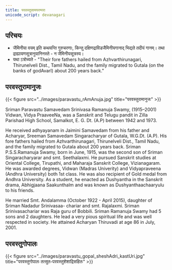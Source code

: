 ```yaml
---
title: परवस्तुसामपरम्परा
unicode_script: devanagari
---
```


## परिचयः
- जैमिनीया वयम् इति कथयन्ति गुरुचरणाः, किन्तु दक्षिणद्राविडजैमिनीयगानाद् भिद्यते तदीयं गानम्। तथा द्राह्यायणसूत्रानुयानिनस्ते - न जैमिनीयसूत्रस्य।
- यथा ऽत्रोच्यते - "Their fore fathers hailed from Azhvarthirunagari, Thirunelveli Dist., Tamil Nadu, and the family migrated to Gutala (on the banks of godAvarI) about 200 years back."

## परवस्तुरामानुजः

{{< figure src="../images/paravastu_rAmAnuja.jpg" title="परवस्तुरामानुजः" >}}


Sriman Paravastu Samavedam Srinivasa Ramanuja Swamy, (1915–2001) Vidwan, Vidya PraaveeNa, was a Sanskrit and Telugu pandit in Zilla Parishad High School, Samalkot, E. G. Dt. (A.P) between 1942 and 1973.

He received adhyayanam in Jaimini Samavedam from his father and Acharyar, Sreeman Samavedam Singaracharyar of Gutala, W.G.Dt. (A.P). His fore fathers hailed from Azhvarthirunagari, Thirunelveli Dist., Tamil Nadu, and the family migrated to Gutala about 200 years back. Sriman P.S.S.Ramanuja Swamy, born in June, 1915, was the second son of Sriman Singaracharyarar and smt. Seethalaxmi. He pursued Sanskrit studies at Oriental College, Tirupathi, and Maharaja Sanskrit College, Vizianagaram. He was awarded degrees, Vidwan (Madras Univerity) and Vidyapraveena (Andhra University) both 1st class. He was also recipient of Gold medal from Andhra University. As a student, he enacted as Dushyantha in the Sanskrit drama, Abhigjaana Saakunthalm and was known as Dushyanthaachaaryulu to his friends.

He married Smt. Andalamma (October 1922 - April 2015), daughter of Sriman Nadadur Srinivasaa- chariar and smt. Rajalaxmi. Sriman Srinivasachariar was Raja guru of Bobbili. Sriman Ramanuja Swamy had 5 sons and 2 daughters. He lead a very pious spiritual life and was well respected in society. He attained Acharyan Thiruvadi at age 86 in July, 2001.

## परवस्तुगोपालः
{{< figure src="../images/paravastu_gopal_sheshAdri_kastUri.jpg" title="परवस्तुगोपालः तत्सुत-परवस्तुशेशाद्रिसहितः" >}}
